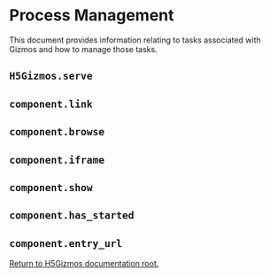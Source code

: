 
# Process Management

This document provides information relating to tasks associated with Gizmos and how to manage those tasks.

## `H5Gizmos.serve`

## `component.link`

## `component.browse`

## `component.iframe`

## `component.show`

## `component.has_started`

## `component.entry_url`

<a href="../README.md">
Return to H5Gizmos documentation root.
</a>
